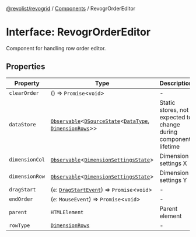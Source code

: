 [@revolist/revogrid](README.md) / [Components](Namespace.Components.md) / RevogrOrderEditor

# Interface: RevogrOrderEditor

Component for handling row order editor.

## Properties

| Property | Type | Description | Defined in |
| ------ | ------ | ------ | ------ |
| `clearOrder` | () => `Promise`\<`void`\> | - | [src/components.d.ts:541](https://github.com/revolist/revogrid/blob/13653d8ee505d63a363463d1b61354eec56320a1/src/components.d.ts#L541) |
| `dataStore` | [`Observable`](TypeAlias.Observable.md)\<[`DSourceState`](TypeAlias.DSourceState.md)\<[`DataType`](TypeAlias.DataType.md), [`DimensionRows`](TypeAlias.DimensionRows.md)\>\> | Static stores, not expected to change during component lifetime | [src/components.d.ts:545](https://github.com/revolist/revogrid/blob/13653d8ee505d63a363463d1b61354eec56320a1/src/components.d.ts#L545) |
| `dimensionCol` | [`Observable`](TypeAlias.Observable.md)\<[`DimensionSettingsState`](Interface.DimensionSettingsState.md)\> | Dimension settings X | [src/components.d.ts:549](https://github.com/revolist/revogrid/blob/13653d8ee505d63a363463d1b61354eec56320a1/src/components.d.ts#L549) |
| `dimensionRow` | [`Observable`](TypeAlias.Observable.md)\<[`DimensionSettingsState`](Interface.DimensionSettingsState.md)\> | Dimension settings Y | [src/components.d.ts:553](https://github.com/revolist/revogrid/blob/13653d8ee505d63a363463d1b61354eec56320a1/src/components.d.ts#L553) |
| `dragStart` | (`e`: [`DragStartEvent`](Interface.DragStartEvent.md)) => `Promise`\<`void`\> | - | [src/components.d.ts:554](https://github.com/revolist/revogrid/blob/13653d8ee505d63a363463d1b61354eec56320a1/src/components.d.ts#L554) |
| `endOrder` | (`e`: `MouseEvent`) => `Promise`\<`void`\> | - | [src/components.d.ts:555](https://github.com/revolist/revogrid/blob/13653d8ee505d63a363463d1b61354eec56320a1/src/components.d.ts#L555) |
| `parent` | `HTMLElement` | Parent element | [src/components.d.ts:559](https://github.com/revolist/revogrid/blob/13653d8ee505d63a363463d1b61354eec56320a1/src/components.d.ts#L559) |
| `rowType` | [`DimensionRows`](TypeAlias.DimensionRows.md) | - | [src/components.d.ts:560](https://github.com/revolist/revogrid/blob/13653d8ee505d63a363463d1b61354eec56320a1/src/components.d.ts#L560) |
